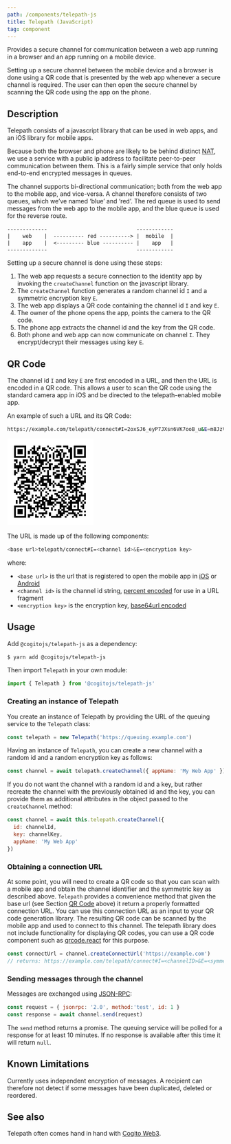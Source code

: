 ```yaml
---
path: /components/telepath-js
title: Telepath (JavaScript)
tag: component
---
```


Provides a secure channel for communication between a web app running in a browser and an app running on a mobile device.

Setting up a secure channel between the mobile device and a browser is done using a QR code that is presented by the web app whenever a secure channel is required. The user can then open the secure channel by scanning the QR code using the app on the phone.

## Description

Telepath consists of a javascript library that can be used in web apps, and an iOS library for mobile apps.

Because both the browser and phone are likely to be behind distinct [NAT], we use a service with a public ip address to facilitate peer-to-peer communication between them. This is a fairly simple service that only holds end-to-end encrypted messages in queues.

The channel supports bi-directional communication; both from the web app to the mobile app, and vice-versa. A channel therefore consists of two queues, which we’ve named ‘blue’ and ‘red’. The red queue is used to send messages from the web app to the mobile app, and the blue queue is used for the reverse route.

    -------------                             ------------
    |    web    |  ---------- red ----------> |  mobile  |
    |    app    |  <--------- blue ---------- |    app   |
    -------------                             ------------

Setting up a secure channel is done using these steps:

1.  The web app requests a secure connection to the identity app by invoking the `createChannel` function on the javascript library.
2.  The `createChannel` function generates a random channel id `I` and a symmetric encryption key `E`.
3.  The web app displays a QR code containing the channel id `I` and key `E`.
4.  The owner of the phone opens the app, points the camera to the QR code.
5.  The phone app extracts the channel id and the key from the QR code.
6.  Both phone and web app can now communicate on channel `I`. They encrypt/decrypt their messages using key `E`.

[NAT]: https://en.wikipedia.org/wiki/Network_address_translation

## QR Code

The channel id `I` and key `E` are first encoded in a URL, and then the URL is encoded in a QR code. This allows a user to scan the QR code using the standard camera app in iOS and be directed to the telepath-enabled mobile app.

An example of such a URL and its QR Code:

```bash
https://example.com/telepath/connect#I=2oxSJ6_eyP7JXsn6VK7ooB_u&E=m8JzVbVlEwlzzR0-o8-AU0F6oONYcqvLW5YVLvLLP6s
```

![Example QR Code](images/ExampleQRCode.png)

The URL is made up of the following components:

```bash
<base url>telepath/connect#I=<channel id>&E=<encryption key>
```
where:

* `<base url>` is the url that is registered to open the mobile app in [iOS](https://developer.apple.com/library/content/documentation/General/Conceptual/AppSearch/UniversalLinks.html) or [Android](https://developer.android.com/training/app-links/deep-linking.html)
* `<channel id>` is the channel id string, [percent encoded](https://tools.ietf.org/html/rfc3986#section-2.1) for use in a URL fragment
* `<encryption key>` is the encryption key, [base64url encoded](https://tools.ietf.org/html/rfc4648#section-5)

## Usage

Add `@cogitojs/telepath-js` as a dependency:

```bash
$ yarn add @cogitojs/telepath-js
```

Then import `Telepath` in your own module:

```javascript
import { Telepath } from '@cogitojs/telepath-js'
```

### Creating an instance of Telepath

You create an instance of Telepath by providing the URL of the queuing
service to the `Telepath` class:

```javascript
const telepath = new Telepath('https://queuing.example.com')
```

Having an instance of `Telepath`, you can create a new channel
with a random id and a random encryption key as follows:

```javascript
const channel = await telepath.createChannel({ appName: 'My Web App' })
```

If you do not want the channel with a random id and a key, but rather recreate
the channel with the previously obtained id and the key, you can provide them
as additional attributes in the object passed to the `createChannel` method:

```javascript
const channel = await this.telepath.createChannel({
  id: channelId,
  key: channelKey,
  appName: 'My Web App'
})
```

### Obtaining a connection URL

At some point, you will need to create a QR code so that you can scan
with a mobile app and obtain the channel identifier and the symmetric
key as described above. `Telepath` provides a convenience method that given the base url
(see Section [QR Code](#qr-code) above) it return a properly formatted connection URL.
You can use this connection URL as an input to your QR code generation library.
The resulting QR code can be scanned by the mobile
app and used to connect to this channel. The telepath library does not include
functionality for displaying QR codes, you can use a QR code component such as
[qrcode.react][qrcode] for this purpose.

```javascript
const connectUrl = channel.createConnectUrl('https://example.com')
// returns: https://example.com/telepath/connect#I=<channelID>&E=<symmetricKey>
```

### Sending messages through the channel

Messages are exchanged using [JSON-RPC][json-rpc]:

```javascript
const request = { jsonrpc: '2.0', method:'test', id: 1 }
const response = await channel.send(request)
```

The `send` method returns a promise. The queuing service will be polled for a
response for at least 10 minutes. If no response is available after this time it
will return `null`.

[qrcode]: https://www.npmjs.com/package/qrcode.react
[json-rpc]: http://www.jsonrpc.org/specification

## Known Limitations

Currently uses independent encryption of messages. A recipient can therefore not detect if some messages have been duplicated, deleted or reordered.

## See also

Telepath often comes hand in hand with [Cogito Web3].

[Cogito Web3]: /components/cogito-web3
